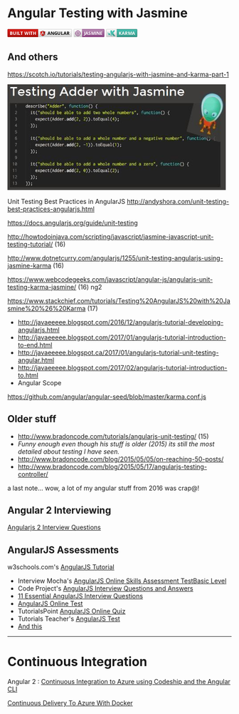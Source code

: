 
# Angular Testing with Jasmine #
![](https://github.com/gokemon/tuts-plus/blob/master/images/builtWith/angular-long.png) ![](https://github.com/gokemon/tuts-plus/blob/master/images/builtWith/jasmine-short.png) ![](https://github.com/gokemon/tuts-plus/blob/master/images/builtWith/karma-short.png)

## And others ##
https://scotch.io/tutorials/testing-angularjs-with-jasmine-and-karma-part-1

![JasmineTesting](https://github.com/gokemon/tuts-plus/blob/master/images/TestingAdder-with-Jasmine.jpeg) 


Unit Testing Best Practices in AngularJS
http://andyshora.com/unit-testing-best-practices-angularjs.html

https://docs.angularjs.org/guide/unit-testing


http://howtodoinjava.com/scripting/javascript/jasmine-javascript-unit-testing-tutorial/  (16)


http://www.dotnetcurry.com/angularjs/1255/unit-testing-angularjs-using-jasmine-karma   (16)

https://www.webcodegeeks.com/javascript/angular-js/angularjs-unit-testing-karma-jasmine/  (16) ng2

https://www.stackchief.com/tutorials/Testing%20AngularJS%20with%20Jasmine%20%26%20Karma (17)


- http://javaeeeee.blogspot.com/2016/12/angularjs-tutorial-developing-angularjs.html
- http://javaeeeee.blogspot.com/2017/01/angularjs-tutorial-introduction-to-end.html
- http://javaeeeee.blogspot.ca/2017/01/angularjs-tutorial-unit-testing-angular.html
- http://javaeeeee.blogspot.com/2017/02/angularjs-tutorial-introduction-to.html
- Angular Scope

https://github.com/angular/angular-seed/blob/master/karma.conf.js

## Older stuff ##

- http://www.bradoncode.com/tutorials/angularjs-unit-testing/ (15)
- *Funny enough even though his stuff is older (2015) its still the most detailed about testing I have seen.*
- http://www.bradoncode.com/blog/2015/05/05/on-reaching-50-posts/
- http://www.bradoncode.com/blog/2015/05/17/angularjs-testing-controller/

a last note... wow, a lot of my angular stuff from 2016 was crap@!

## Angular 2 Interviewing ##

[Angularjs 2 Interview Questions](http://www.webdevelopmenthelp.net/2016/12/angularjs2-interview-questions.html)


## AngularJS Assessments ##

w3schools.com's [AngularJS Tutorial](https://www.w3schools.com/angular/default.asp)

- Interview Mocha's [AngularJS Online Skills Assessment TestBasic Level](https://www.interviewmocha.com/tests/AngularJS-test) 
- Code Project's [AngularJS Interview Questions and Answers](https://www.codeproject.com/Articles/891718/AngularJS-Interview-Questions-and-Answers)
- [11 Essential AngularJS Interview Questions](https://www.toptal.com/angular-js/interview-questions) 
- [AngularJS Online Test](http://www.withoutbook.com/OnlineTestStart.php?quizId=95&quiz=AngularJS%20Online%20Practice%20Test%20%7C%20Online%20Exam)
- TutorialsPoint [AngularJS Online Quiz](https://www.tutorialspoint.com/angularjs/angularjs_online_quiz.htm)
- Tutorials Teacher's [AngularJS Test](http://www.tutorialsteacher.com/online-test/angularjs-test)
- [And this](http://www.dotnetfunda.com/Interviews/InterviewTest.aspx?cid=225)


----------


# Continuous Integration #

Angular 2 : [Continuous Integration to Azure using Codeship and the Angular CLI](http://tattoocoder.com/angular2-azure-codeship-angularcli/)

[Continuous Delivery To Azure With Docker](https://documentation.codeship.com/pro/continuous-deployment/azure/)
